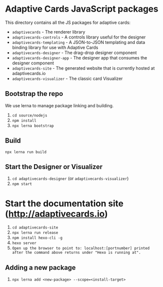 # Adaptive Cards JavaScript packages

This directory contains all the JS packages for adaptive cards:

* `adaptivecards` - The renderer library
* `adaptivecards-controls` - A controls library useful for the designer
* `adaptivecards-templating` - A JSON-to-JSON templating and data binding library for use with Adaptive Cards
* `adaptivecards-designer` - The drag-drop designer component
* `adaptivecards-designer-app` - The designer app that consumes the designer component
* `adaptivecards-site` - The generated website that is currently hosted at adaptivecards.io
* `adaptivecards-visualizer` - The classic card Visualizer

## Bootstrap the repo

We use lerna to manage package linking and building. 

1. `cd source/nodejs`
2. `npm install`
3. `npx lerna bootstrap`

## Build

`npx lerna run build`

## Start the Designer or Visualizer

1. `cd adaptivecards-designer` (or `adaptivecards-visualizer`)
2. `npm start`

# Start the documentation site (http://adaptivecards.io)

1. `cd adaptivecards-site`
2. `npx lerna run release`
3. `npm install hexo-cli -g`
5. `hexo server`
6. `Open up the browser to point to: localhost:[portnumber] printed after the command above returns under "Hexo is running at".`

## Adding a new package

1. `npx lerna add <new-package> --scope=<install-target>`